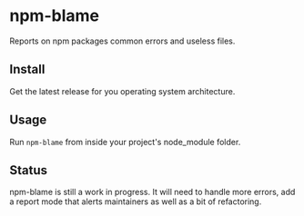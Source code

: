 # npm-blame

Reports on npm packages common errors and useless files.

## Install

Get the latest release for you operating system architecture.

## Usage

Run `npm-blame` from inside your project's node_module folder.

## Status

npm-blame is still a work in progress. It will need to handle more errors, add a
report mode that alerts maintainers as well as a bit of refactoring.
